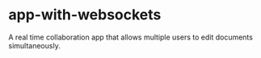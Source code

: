 # app-with-websockets
A real time collaboration app that allows multiple users to edit documents simultaneously.
